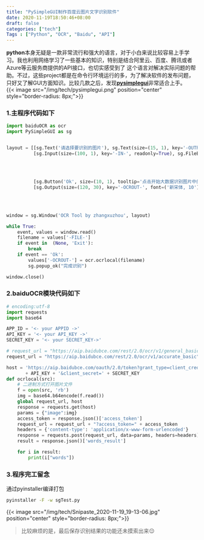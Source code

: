 ```yaml
---
title: "PySimpleGUI制作百度云图片文字识别软件"
date: 2020-11-19T18:50:46+08:00
draft: false
categories: ["tech"]
Tags : ["Python", "OCR", "Baidu", "API"]
---
```

  
**python**本身无疑是一款非常流行和强大的语言，对于小白来说比较容易上手学习。我也利用网络学习了一些基本的知识，特别是结合阿里云、百度、腾讯或者Azure等云服务商提供的API接口，也切实感受到了
这个语言对解决实际问题的帮助。不过，这些project都是在命令行环境运行的多，为了解决软件的发布问题，只好又了解GUI方面知识。比较几款之后，发现[**pysimplegui**](https://pysimplegui.readthedocs.io)非常适合上手。  
{{< image src="/img/tech/pysimplegui.png"  position="center" style="border-radius: 8px;">}}
### 1.主程序代码如下
```python
import baiduOCR as ocr
import PySimpleGUI as sg


layout = [[sg.Text('请选择要识别的图片'), sg.Text(size=(15, 1), key='-OUTPUT-')],
          [sg.Input(size=(100, 1), key='-IN-', readonly=True), sg.FileBrowse('选择文件', file_types=(("jpg", "*.jpg"), \
                                                                                         ("gif files", "*.gif"),
                                                                                         ("png", "*.png"),
                                                                                         ("bmp", "*.bmp")),
                                                                             key='-FILE-', size=(10, 1))],
          [sg.Button('Ok', size=(10, 1), tooltip='点击开始大数据识别图片中的文字'), sg.Button('Exit', size=(10, 1), pad=(0, 10))],
          [sg.Output(size=(120, 30), key='-OCROUT-', font=('新宋体, 10'))], [sg.FileSaveAs('另存为：', \
                                                                                        size=(15, 1), pad=(0, 20),\
                                                                                        file_types=(("Text Files", "*.txt"),),\
                                                                                        default_extension='.txt')]]

window = sg.Window('OCR Tool by zhangxuzhou', layout)

while True:
    event, values = window.read()
    filename = values['-FILE-']
    if event in  (None, 'Exit'):
        break
    if event == 'Ok':
        values['-OCROUT-'] = ocr.ocrlocal(filename)
        sg.popup_ok("完成识别")

window.close()
```  
  

### 2.baiduOCR模块代码如下  
  

```python
# encoding:utf-8
import requests
import base64

APP_ID = '<- your APPID ->'
API_KEY = '<- your API_KEY ->'
SECRET_KEY = '<- your SECRET_KEY->'

# request_url = "https://aip.baidubce.com/rest/2.0/ocr/v1/general_basic" #文字识别（高精度版）500次/天
request_url = "https://aip.baidubce.com/rest/2.0/ocr/v1/accurate_basic" #文字识别（标准版）50000次/天

host = 'https://aip.baidubce.com/oauth/2.0/token?grant_type=client_credentials&client_id=' \
       + API_KEY + '&client_secret=' + SECRET_KEY
def ocrlocal(src):
    # 二进制方式打开图片文件
    f = open(src, 'rb')
    img = base64.b64encode(f.read())
    global request_url, host
    response = requests.get(host)
    params = {"image":img}
    access_token = response.json()['access_token']
    request_url = request_url + "?access_token=" + access_token
    headers = {'content-type': 'application/x-www-form-urlencoded'}
    response = requests.post(request_url, data=params, headers=headers)
    result = response.json()['words_result']

    for i in result:
        print(i["words"])
```  
  
    
### 3.程序完工留念  
  
通过pyinstaller编译打包
```bash
pyinstaller -F -w sgTest.py
```
  
{{< image src="/img/tech/Snipaste_2020-11-19_19-13-06.jpg"  position="center" style="border-radius: 8px;">}}
> 比较麻烦的是，最后保存识别结果的功能还未摸索出来&#128524;
